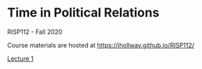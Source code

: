 Time in Political Relations
===============================

RISP112 - Fall 2020

Course materials are hosted at https://jhollway.github.io/RISP112/

[Lecture 1](https://jhollway.github.io/RISP112/TPOL_L1_Intro.html)
